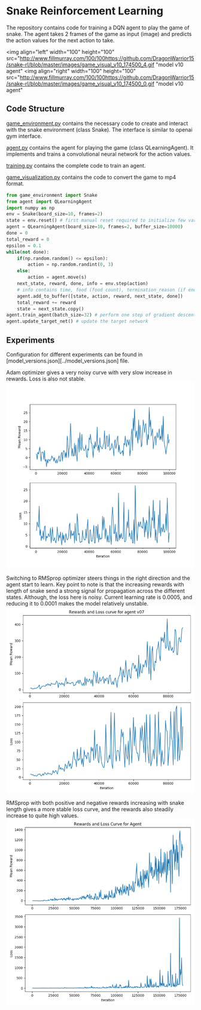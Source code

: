 # Snake Reinforcement Learning

The repository contains code for training a DQN agent to play the game of snake.
The agent takes 2 frames of the game as input (image) and predicts the action values for
the next action to take.

<img align="left" width="100" height="100" src="http://www.fillmurray.com/100/100https://github.com/DragonWarrior15/snake-rl/blob/master/images/game_visual_v10_174500_4.gif "model v10 agent"
<img align="right" width="100" height="100" src="http://www.fillmurray.com/100/100https://github.com/DragonWarrior15/snake-rl/blob/master/images/game_visual_v10_174500_0.gif "model v10 agent"

## Code Structure
[game_environment.py](../game_environment.py) contains the necessary code to create and interact with the snake environment (class Snake). The interface is similar to openai gym interface.

[agent.py](../agent.py) contains the agent for playing the game (class QLearningAgent). It implements and trains a convolutional neural network for the action values.

[training.py](../training.py) contains the complete code to train an agent.

[game_visualization.py](../game_visualization.py) contains the code to convert the game to mp4 format.

```python
from game_environment import Snake
from agent import QLearningAgent
import numpy as np
env = Snake(board_size=10, frames=2)
state = env.reset() # first manual reset required to initialize few variables
agent = QLearningAgent(board_size=10, frames=2, buffer_size=10000)
done = 0
total_reward = 0
epsilon = 0.1
while(not done):
    if(np.random.random() <= epsilon):
        action = np.random.randint(0, 3)
    else:
        action = agent.move(s)
    next_state, reward, done, info = env.step(action)
    # info contains time, food (food count), termination_reason (if ends)
    agent.add_to_buffer([state, action, reward, next_state, done])
    total_reward += reward
    state = next_state.copy()
agent.train_agent(batch_size=32) # perform one step of gradient descent
agent.update_target_net() # update the target network
```

## Experiments
Configuration for different experiments can be found in [model_versions.json][../model_versions.json] file.

Adam optimizer gives a very noisy curve with very slow increase in rewards. Loss is also not stable.
![alt text](https://github.com/DragonWarrior15/snake-rl/blob/master/images/model_logs_v04.png "model version v04")

Switching to RMSprop optimizer steers things in the right direction and the agent start to learn.
Key point to note is that the increasing rewards with length of snake send a strong signal for propagation across the different states. Although, the loss here is noisy. Current learning rate is 0.0005, and reducing it to 0.0001 makes the model relatively unstable.
![alt text](https://github.com/DragonWarrior15/snake-rl/blob/master/images/model_logs_v07.png "model version v07")

RMSprop with both positive and negative rewards increasing with snake length gives a more stable loss curve, and the rewards also steadily increase to quite high values.
![alt text](https://github.com/DragonWarrior15/snake-rl/blob/master/images/model_logs_v10.png "model version v10")
